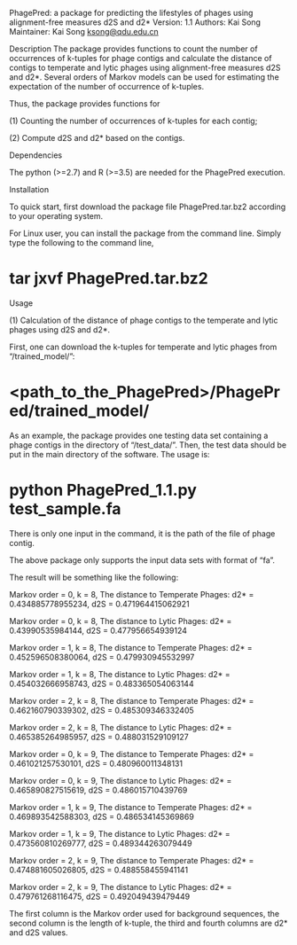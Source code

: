PhagePred: a package for predicting the lifestyles of phages using alignment-free measures d2S and d2*
Version: 1.1
Authors: Kai Song
Maintainer: Kai Song ksong@qdu.edu.cn

Description
The package provides functions to count the number of occurrences of k-tuples for phage contigs and calculate the distance of contigs to temperate and lytic phages using alignment-free measures d2S and d2*. Several orders of Markov models can be used for estimating the expectation of the number of occurrence of k-tuples.

Thus, the package provides functions for 

(1)	Counting the number of occurrences of k-tuples for each contig;

(2) Compute d2S and d2* based on the contigs.

Dependencies

The python (>=2.7) and R (>=3.5) are needed for the PhagePred execution.

Installation

To quick start, first download the package file PhagePred.tar.bz2 according to your operating system.

For Linux user, you can install the package from the command line. Simply type the following to the command line,

# tar jxvf PhagePred.tar.bz2

Usage

(1) Calculation of the distance of phage contigs to the temperate and lytic phages using d2S and d2*.

First, one can download the k-tuples for temperate and lytic phages from “/trained_model/”:

# <path_to_the_PhagePred>/PhagePred/trained_model/

As an example, the package provides one testing data set containing a phage contigs in the directory of “/test_data/”. Then, the test data should be put in the main directory of the software. The usage is:

# python PhagePred_1.1.py test_sample.fa 

There is only one input in the command, it is the path of the file of phage contig.

The above package only supports the input data sets with format of “fa”.

The result will be something like the following:

Markov order = 0, k = 8, The distance to Temperate Phages: d2* = 0.434885778955234, d2S = 0.471964415062921

Markov order = 0, k = 8, The distance to Lytic Phages: d2* = 0.43990535984144, d2S = 0.477956654939124

Markov order = 1, k = 8, The distance to Temperate Phages: d2* = 0.452596508380064, d2S = 0.479930945532997

Markov order = 1, k = 8, The distance to Lytic Phages: d2* = 0.454032666958743, d2S = 0.483365054063144

Markov order = 2, k = 8, The distance to Temperate Phages: d2* = 0.462160790339302, d2S = 0.485309346332405

Markov order = 2, k = 8, The distance to Lytic Phages: d2* = 0.465385264985957, d2S = 0.488031529109127

Markov order = 0, k = 9, The distance to Temperate Phages: d2* = 0.461021257530101, d2S = 0.480960011348131

Markov order = 0, k = 9, The distance to Lytic Phages: d2* = 0.465890827515619, d2S = 0.486015710439769

Markov order = 1, k = 9, The distance to Temperate Phages: d2* = 0.469893542588303, d2S = 0.486534145369869

Markov order = 1, k = 9, The distance to Lytic Phages: d2* = 0.473560810269777, d2S = 0.489344263079449

Markov order = 2, k = 9, The distance to Temperate Phages: d2* = 0.474881605026805, d2S = 0.488558455941141

Markov order = 2, k = 9, The distance to Lytic Phages: d2* = 0.479761268116475, d2S = 0.492049439479449

The first column is the Markov order used for background sequences, the second column is the length of k-tuple, the third and fourth columns are d2* and d2S values.
